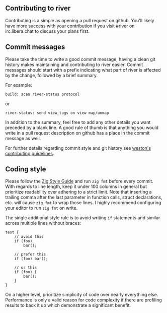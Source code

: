 ## Contributing to river

Contributing is a simple as opening a pull request on github. You'll
likely have more success with your contribution if you visit
[#river](https://web.libera.chat/?channels=#river) on irc.libera.chat to
discuss your plans first.

## Commit messages

Please take the time to write a good commit message, having a clean git
history makes maintaining and contributing to river easier. Commit messages
should start with a prefix indicating what part of river is affected by the
change, followed by a brief summary.

For example:

```
build: scan river-status protocol
```

or

```
river-status: send view_tags on view map/unmap
```

In addition to the summary, feel free to add any other details you want preceded
by a blank line. A good rule of thumb is that anything you would write in a pull
request description on github has a place in the commit message as well.

For further details regarding commit style and git history see
[weston's contributing guidelines](https://gitlab.freedesktop.org/wayland/weston/-/blob/master/CONTRIBUTING.md#formatting-and-separating-commits).

## Coding style

Please follow the
[Zig Style Guide](https://ziglang.org/documentation/master/#Style-Guide)
and run `zig fmt` before every commit. With regards to line length, keep it
under 100 columns in general but prioritize readability over adhering to a
strict limit. Note that inserting a trailing comma after the last parameter in
function calls, struct declarations, etc. will cause `zig fmt` to wrap those
lines. I highly recommend configuring your editor to run `zig fmt` on write.

The single additional style rule is to avoid writing `if` statements and
similar across multiple lines without braces:

```zig
test {
    // avoid this
    if (foo)
        bar();

    // prefer this
    if (foo) bar();

    // or this
    if (foo) {
        bar();
    }
}
```

On a higher level, prioritize simplicity of code over nearly everything else.
Performance is only a valid reason for code complexity if there are profiling
results to back it up which demonstrate a significant benefit.
